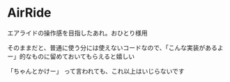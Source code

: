 # AirRide
エアライドの操作感を目指したあれ。おひとり様用

そのままだと、普通に使う分には使えないコードなので、「こんな実装があるよー」的なものに留めておいてもらえると嬉しい

「ちゃんとかけー」
って言われても、これ以上はいじらないです
